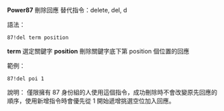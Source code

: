 **Power87** 刪除回應
替代指令：delete, del, d

語法：
```
87!del term position
```
__term__ 選定關鍵字
__position__ 刪除關鍵字底下第 position 個位置的回應

範例：
```
87!del poi 1
```
說明：
僅限擁有 87 身份組的人使用這個指令，成功刪除時不會改變原先回應的順序，使用新增指令時會優先從 1 開始遞增挑選空位加入回應。
